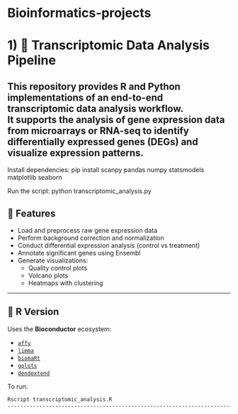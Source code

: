 # Bioinformatics-projects

# 1) 🧬 Transcriptomic Data Analysis Pipeline

This repository provides **R and Python implementations** of an end-to-end transcriptomic data analysis workflow.  
It supports the analysis of gene expression data from microarrays or RNA-seq to identify **differentially expressed genes (DEGs)** and visualize expression patterns.
---

Install dependencies:  pip install scanpy pandas numpy statsmodels matplotlib seaborn


Run the script:  python transcriptomic_analysis.py

## 🚀 Features
- Load and preprocess raw gene expression data  
- Perform background correction and normalization  
- Conduct differential expression analysis (control vs treatment)  
- Annotate significant genes using Ensembl  
- Generate visualizations:
  - Quality control plots  
  - Volcano plots  
  - Heatmaps with clustering  
---
## 🧠 R Version
Uses the **Bioconductor** ecosystem:
- [`affy`](https://bioconductor.org/packages/affy/)
- [`limma`](https://bioconductor.org/packages/limma/)
- [`biomaRt`](https://bioconductor.org/packages/biomaRt/)
- [`gplots`](https://cran.r-project.org/package=gplots`)
- [`dendextend`](https://cran.r-project.org/package=dendextend`)

To run:
```bash
Rscript transcriptomic_analysis.R
------------------------------------------------------------------------------------------------------------------------------------------------
